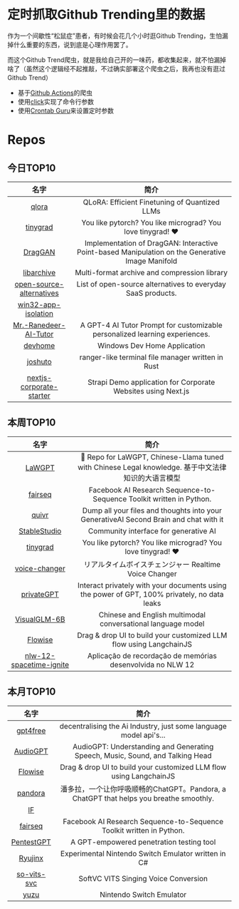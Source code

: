 # 定时抓取Github Trending里的数据

作为一个间歇性“松鼠症”患者，有时候会花几个小时逛Github Trending，生怕漏掉什么重要的东西，说到底是心理作用罢了。

而这个Github Trend爬虫，就是我给自己开的一味药，都收集起来，就不怕漏掉啥了（虽然这个逻辑经不起推敲，不过确实部署这个爬虫之后，我再也没有逛过Github Trend）

* 基于[Github Actions](https://docs.github.com/en/actions)的爬虫
* 使用[click](https://github.com/pallets/click)实现了命令行参数
* 使用[Crontab Guru](https://crontab.guru/)来设置定时参数

# Repos
## 今日TOP10 
<!-- START OF DAILY_TOP10_REPOS -->
| 名字 | 简介 |
| :----: | :----: |
| [qlora](https://github.com/artidoro/qlora) | QLoRA: Efficient Finetuning of Quantized LLMs |
| [tinygrad](https://github.com/geohot/tinygrad) | You like pytorch? You like micrograd? You love tinygrad! ❤️ |
| [DragGAN](https://github.com/JiauZhang/DragGAN) | Implementation of DragGAN: Interactive Point-based Manipulation on the Generative Image Manifold |
| [libarchive](https://github.com/libarchive/libarchive) | Multi-format archive and compression library |
| [open-source-alternatives](https://github.com/btw-so/open-source-alternatives) | List of open-source alternatives to everyday SaaS products. |
| [win32-app-isolation](https://github.com/microsoft/win32-app-isolation) |  |
| [Mr.-Ranedeer-AI-Tutor](https://github.com/JushBJJ/Mr.-Ranedeer-AI-Tutor) | A GPT-4 AI Tutor Prompt for customizable personalized learning experiences. |
| [devhome](https://github.com/microsoft/devhome) | Windows Dev Home Application |
| [joshuto](https://github.com/kamiyaa/joshuto) | ranger-like terminal file manager written in Rust |
| [nextjs-corporate-starter](https://github.com/strapi/nextjs-corporate-starter) | Strapi Demo application for Corporate Websites using Next.js |
<!-- END OF DAILY_TOP10_REPOS -->

## 本周TOP10
<!-- START OF WEEKLY_TOP10_REPOS -->
| 名字 | 简介 |
| :----: | :----: |
| [LaWGPT](https://github.com/pengxiao-song/LaWGPT) | 🎉 Repo for LaWGPT, Chinese-Llama tuned with Chinese Legal knowledge. 基于中文法律知识的大语言模型 |
| [fairseq](https://github.com/facebookresearch/fairseq) | Facebook AI Research Sequence-to-Sequence Toolkit written in Python. |
| [quivr](https://github.com/StanGirard/quivr) | Dump all your files and thoughts into your GenerativeAI Second Brain and chat with it |
| [StableStudio](https://github.com/Stability-AI/StableStudio) | Community interface for generative AI |
| [tinygrad](https://github.com/geohot/tinygrad) | You like pytorch? You like micrograd? You love tinygrad! ❤️ |
| [voice-changer](https://github.com/w-okada/voice-changer) | リアルタイムボイスチェンジャー Realtime Voice Changer |
| [privateGPT](https://github.com/imartinez/privateGPT) | Interact privately with your documents using the power of GPT, 100% privately, no data leaks |
| [VisualGLM-6B](https://github.com/THUDM/VisualGLM-6B) | Chinese and English multimodal conversational language model | 多模态中英双语对话语言模型 |
| [Flowise](https://github.com/FlowiseAI/Flowise) | Drag & drop UI to build your customized LLM flow using LangchainJS |
| [nlw-12-spacetime-ignite](https://github.com/rocketseat-education/nlw-12-spacetime-ignite) | Aplicação de recordação de memórias desenvolvida no NLW 12 |
<!-- END OF WEEKLY_TOP10_REPOS -->

## 本月TOP10
<!-- START OF MONTHLY_TOP10_REPOS -->
| 名字 | 简介 |
| :----: | :----: |
| [gpt4free](https://github.com/xtekky/gpt4free) | decentralising the Ai Industry, just some language model api's... |
| [AudioGPT](https://github.com/AIGC-Audio/AudioGPT) | AudioGPT: Understanding and Generating Speech, Music, Sound, and Talking Head |
| [Flowise](https://github.com/FlowiseAI/Flowise) | Drag & drop UI to build your customized LLM flow using LangchainJS |
| [pandora](https://github.com/pengzhile/pandora) | 潘多拉，一个让你呼吸顺畅的ChatGPT。Pandora, a ChatGPT that helps you breathe smoothly. |
| [IF](https://github.com/deep-floyd/IF) |  |
| [fairseq](https://github.com/facebookresearch/fairseq) | Facebook AI Research Sequence-to-Sequence Toolkit written in Python. |
| [PentestGPT](https://github.com/GreyDGL/PentestGPT) | A GPT-empowered penetration testing tool |
| [Ryujinx](https://github.com/Ryujinx/Ryujinx) | Experimental Nintendo Switch Emulator written in C# |
| [so-vits-svc](https://github.com/svc-develop-team/so-vits-svc) | SoftVC VITS Singing Voice Conversion |
| [yuzu](https://github.com/yuzu-emu/yuzu) | Nintendo Switch Emulator |
<!-- END OF MONTHLY_TOP10_REPOS -->
